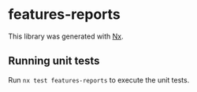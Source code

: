 # features-reports

This library was generated with [Nx](https://nx.dev).

## Running unit tests

Run `nx test features-reports` to execute the unit tests.
